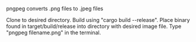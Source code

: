 pngpeg converts .png files to .jpeg files

Clone to desired directory.
Build using "cargo build --release".
Place binary found in target/build/release into directory with desired image file.
Type "pngpeg filename.png" in the terminal.
